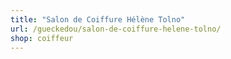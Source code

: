 ```yaml
---
title: "Salon de Coiffure Hélène Tolno"
url: /gueckedou/salon-de-coiffure-helene-tolno/
shop: coiffeur
---
```

